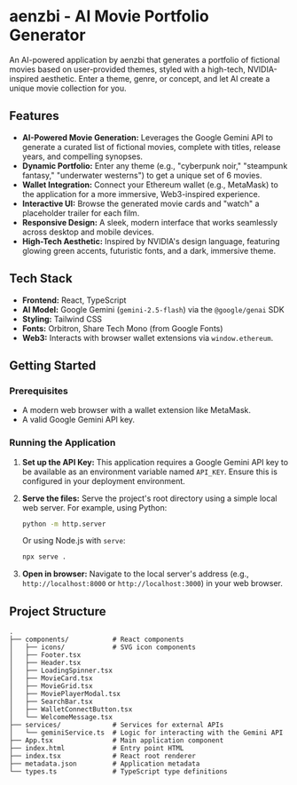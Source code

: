 # aenzbi - AI Movie Portfolio Generator

An AI-powered application by aenzbi that generates a portfolio of fictional movies based on user-provided themes, styled with a high-tech, NVIDIA-inspired aesthetic. Enter a theme, genre, or concept, and let AI create a unique movie collection for you.

## Features

-   **AI-Powered Movie Generation:** Leverages the Google Gemini API to generate a curated list of fictional movies, complete with titles, release years, and compelling synopses.
-   **Dynamic Portfolio:** Enter any theme (e.g., "cyberpunk noir," "steampunk fantasy," "underwater westerns") to get a unique set of 6 movies.
-   **Wallet Integration:** Connect your Ethereum wallet (e.g., MetaMask) to the application for a more immersive, Web3-inspired experience.
-   **Interactive UI:** Browse the generated movie cards and "watch" a placeholder trailer for each film.
-   **Responsive Design:** A sleek, modern interface that works seamlessly across desktop and mobile devices.
-   **High-Tech Aesthetic:** Inspired by NVIDIA's design language, featuring glowing green accents, futuristic fonts, and a dark, immersive theme.

## Tech Stack

-   **Frontend:** React, TypeScript
-   **AI Model:** Google Gemini (`gemini-2.5-flash`) via the `@google/genai` SDK
-   **Styling:** Tailwind CSS
-   **Fonts:** Orbitron, Share Tech Mono (from Google Fonts)
-   **Web3:** Interacts with browser wallet extensions via `window.ethereum`.

## Getting Started

### Prerequisites

-   A modern web browser with a wallet extension like MetaMask.
-   A valid Google Gemini API key.

### Running the Application

1.  **Set up the API Key:** This application requires a Google Gemini API key to be available as an environment variable named `API_KEY`. Ensure this is configured in your deployment environment.

2.  **Serve the files:** Serve the project's root directory using a simple local web server. For example, using Python:

    ```bash
    python -m http.server
    ```

    Or using Node.js with `serve`:

    ```bash
    npx serve .
    ```

3.  **Open in browser:** Navigate to the local server's address (e.g., `http://localhost:8000` or `http://localhost:3000`) in your web browser.

## Project Structure

```
.
├── components/           # React components
│   ├── icons/            # SVG icon components
│   ├── Footer.tsx
│   ├── Header.tsx
│   ├── LoadingSpinner.tsx
│   ├── MovieCard.tsx
│   ├── MovieGrid.tsx
│   ├── MoviePlayerModal.tsx
│   ├── SearchBar.tsx
│   ├── WalletConnectButton.tsx
│   └── WelcomeMessage.tsx
├── services/             # Services for external APIs
│   └── geminiService.ts  # Logic for interacting with the Gemini API
├── App.tsx               # Main application component
├── index.html            # Entry point HTML
├── index.tsx             # React root renderer
├── metadata.json         # Application metadata
└── types.ts              # TypeScript type definitions
```